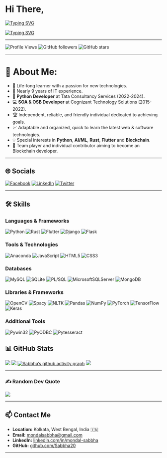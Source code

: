 
# Hi There,

[![Typing SVG](https://readme-typing-svg.demolab.com?font=Delius+Unicase&weight=800&size=35&duration=3500&pause=10&color=D4F6F7&vCenter=true&random=false&width=1080&lines=I+am+Sabbha+Mondal+%F0%9F%91%8B)](https://git.io/typing-svg)

[![Typing SVG](https://readme-typing-svg.demolab.com?font=Delius+Unicase&size=30&duration=3900&pause=10&color=D4F6F7&vCenter=true&random=false&width=1080&height=50&lines=Python+Developer.;Automation+Tool+Developer.;Desktop+App+Developer.;Mobile+App+Developer.;AI%2FML+Ops+Developer)](https://git.io/typing-svg)

---

![Profile Views](https://komarev.com/ghpvc/?username=Sabbha20&style=flat-square)
![GitHub followers](https://img.shields.io/github/followers/Sabbha20?label=Follow&style=social)
![GitHub stars](https://img.shields.io/github/stars/Sabbha20?label=Stars&style=social)

---


# 💫 About Me:

- 🌱 Life-long learner with a passion for new technologies.
- 💼 Nearly 9 years of IT experience.
- 🐍 **Python Developer** at Tata Consultancy Services (2022-2024).
- 💻 **SOA & OSB Developer** at Cognizant Technology Solutions (2015-2022).
- 🏆 Independent, reliable, and friendly individual dedicated to achieving goals.
- 📈 Adaptable and organized, quick to learn the latest web & software technologies.
- 💡 Special interests in **Python**, **AI/ML**, **Rust**, **Flutter** and **Blockchain**.
- 🤝 Team player and individual contributor aiming to become an Blockchain developer.

---

## 🌐 Socials

[![Facebook](https://img.shields.io/badge/Facebook-%231877F2.svg?logo=Facebook&logoColor=white)](https://facebook.com/sabbhasachi.mondal)
[![LinkedIn](https://img.shields.io/badge/LinkedIn-%230077B5.svg?logo=linkedin&logoColor=white)](https://linkedin.com/in/sabbhamondal/)
[![Twitter](https://img.shields.io/badge/Twitter-%231DA1F2.svg?logo=Twitter&logoColor=white)](https://twitter.com/mondal_sabbha)

---

## 🛠 Skills

### Languages & Frameworks
![Python](https://img.shields.io/badge/python-3670A0?style=plastic&logo=python&logoColor=ffdd54)
![Rust](https://img.shields.io/badge/rust-%23000000.svg?style=plastic&logo=rust&logoColor=white)
![Flutter](https://img.shields.io/badge/Flutter-%2302569B.svg?style=plastic&logo=Flutter&logoColor=white)
![Django](https://img.shields.io/badge/django-%23092E20.svg?style=plastic&logo=django&logoColor=white)
![Flask](https://img.shields.io/badge/flask-%23000.svg?style=plastic&logo=flask&logoColor=white)

### Tools & Technologies
![Anaconda](https://img.shields.io/badge/Anaconda-%2344A833.svg?style=plastic&logo=anaconda&logoColor=white)
![JavaScript](https://img.shields.io/badge/javascript-%23323330.svg?style=plastic&logo=javascript&logoColor=%23F7DF1E)
![HTML5](https://img.shields.io/badge/HTML5-E34F26?style=plastic&logo=html5&logoColor=white)
![CSS3](https://img.shields.io/badge/CSS3-1572B6?style=plastic&logo=css3&logoColor=white)<!--![Julia](https://img.shields.io/badge/-Julia-9558B2?style=plastic&logo=julia&logoColor=white)-->

### Databases
![MySQL](https://img.shields.io/badge/mysql-%2300000f.svg?style=plastic&logo=mysql&logoColor=white)
![SQLite](https://img.shields.io/badge/sqlite-%2307405e.svg?style=plastic&logo=sqlite&logoColor=white)
![PL/SQL](https://img.shields.io/badge/PL--SQL-003B57?style=plastic&logo=oracle&logoColor=white)
![MicrosoftSQLServer](https://img.shields.io/badge/Microsoft%20SQL%20Server-CC2927?style=plastic&logo=microsoft%20sql%20server&logoColor=white)
![MongoDB](https://img.shields.io/badge/MongoDB-%234ea94b.svg?style=plastic&logo=mongodb&logoColor=white)

### Libraries & Frameworks
![OpenCV](https://img.shields.io/badge/OpenCV-5C3EE8?style=plastic&logo=opencv&logoColor=white)
![Spacy](https://img.shields.io/badge/Spacy-09A3D5?style=plastic&logo=spacy&logoColor=white) 
![NLTK](https://img.shields.io/badge/NLTK-0276C9?style=plastic&logo=nltk&logoColor=white) 
![Pandas](https://img.shields.io/badge/pandas-%23150458.svg?style=plastic&logo=pandas&logoColor=white)
![NumPy](https://img.shields.io/badge/numpy-%23013243.svg?style=plastic&logo=numpy&logoColor=white)
![PyTorch](https://img.shields.io/badge/PyTorch-%23EE4C2C.svg?style=plastic&logo=PyTorch&logoColor=white)
![TensorFlow](https://img.shields.io/badge/TensorFlow-%23FF6F00.svg?style=plastic&logo=TensorFlow&logoColor=white)
![Keras](https://img.shields.io/badge/Keras-%23D00000.svg?style=plastic&logo=Keras&logoColor=white)

### Additional Tools
![Pywin32](https://img.shields.io/badge/Pywin32-4A90E2?style=plastic&logo=windows&logoColor=white)
![PyODBC](https://img.shields.io/badge/PyODBC-0277BD?style=plastic&logo=microsoft&logoColor=white)
![Pytesseract](https://img.shields.io/badge/Pytesseract-FFCA28?style=plastic&logo=google&logoColor=white)



## 📊 GitHub Stats

![](https://github-readme-stats.vercel.app/api?username=Sabbha20&theme=ayu-mirage&hide_border=false&include_all_commits=true&count_private=true) 
![](https://github-readme-streak-stats.herokuapp.com/?user=Sabbha20&theme=ayu-mirage&hide_border=false) 
[![Sabbha’s github activity graph](https://github-readme-activity-graph.vercel.app/graph?username=Sabbha20&theme=github-compact&days=50)](https://github.com/Sabbha20/github-readme-activity-graph) 
![](https://github-readme-stats.vercel.app/api/top-langs/?username=Sabbha20&theme=ayu-mirage&hide_border=false&include_all_commits=true&count_private=true&layout=compact) 

---

### ✍️ Random Dev Quote

![](https://quotes-github-readme.vercel.app/api?type=horizontal&theme=tokyonight)

<!--- --->
---

## 📫 Contact Me

- **Location:** Kolkata, West Bengal, India 🇮🇳
- **Email:** [mondalsabbha@gmail.com](mailto:mondalsabbha@gmail.com)
- **LinkedIn:** [linkedin.com/in/mondal-sabbha](https://www.linkedin.com/in/mondal-sabbha/)
- **GitHub:** [github.com/Sabbha20](https://github.com/Sabbha20)

---
